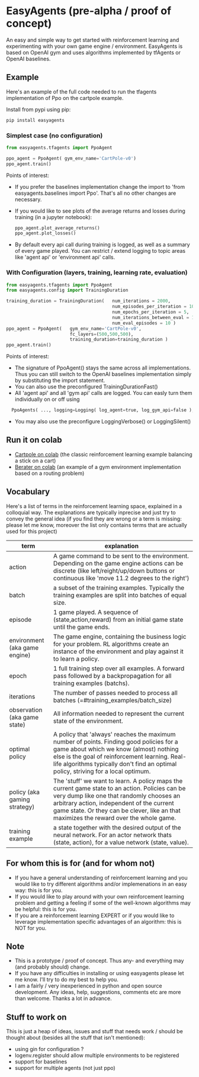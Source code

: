 # EasyAgents (pre-alpha / proof of concept)

An easy and simple way to get started with reinforcement learning and experimenting with your
own game engine / environment. EasyAgents is based on OpenAI gym and
uses algorithms implemented by tfAgents or OpenAI baselines.

## Example

Here's an example of the full code needed to run the tfagents implementation of Ppo on the cartpole example.

Install from pypi using pip:

```python
pip install easyagents
```

### Simplest case (no configuration)

```python
from easyagents.tfagents import PpoAgent

ppo_agent = PpoAgent( gym_env_name='CartPole-v0')
ppo_agent.train()
```

Points of interest:

* If you prefer the baselines implementation change the import to 'from easyagents.baselines import Ppo'.
  That's all no other changes are necessary.
* If you would like to see plots of the average returns and losses during training (in a jupyter notebook):

    ```python
    ppo_agent.plot_average_returns()
    ppo_agent.plot_losses()
    ```

* By default every api call during training is logged, as well as a summary of every game played.
  You can restrict / extend logging to topic areas like 'agent api' or 'environment api' calls.

### With Configuration (layers, training, learning rate, evaluation)

```python
from easyagents.tfagents import PpoAgent
from easyagents.config import TrainingDuration

training_duration = TrainingDuration(   num_iterations = 2000,
                                        num_episodes_per_iteration = 100,
                                        num_epochs_per_iteration = 5,
                                        num_iterations_between_eval = 10,
                                        num_eval_episodes = 10 )
ppo_agent = PpoAgent(   gym_env_name='CartPole-v0',
                        fc_layers=(500,500,500),
                        training_duration=training_duration )
ppo_agent.train()
```

Points of interest:

* The signature of PpoAgent() stays the same across all implementations.
  Thus you can still switch to the OpenAI baselines implementation simply by substituting the import statement.
* You can also use the preconfigured TrainingDurationFast()
* All 'agent api' and all 'gym api' calls are logged. You can easly turn them individually on or off using

```python
  PpoAgents( ..., logging=Logging( log_agent=true, log_gym_api=false ), ...)
```

* You may also use the preconfigure LoggingVerbose() or LoggingSilent()

## Run it on colab

* [Cartpole on colab](https://colab.research.google.com/github/christianhidber/easyagents/blob/master/jupyter_notebooks/easyagents_cartpole.ipynb)
  (the classic reinforcement learning example balancing a stick on a cart)
* [Berater on colab](https://colab.research.google.com/github/christianhidber/easyagents/blob/master/jupyter_notebooks/easyagents_berater.ipynb)
  (an example of a gym environment implementation based on a routing problem)

## Vocabulary

Here's a list of terms in the reinforcement learning space, explained in a colloquial way. The explanations are typically inprecise and just try to convey the general idea (if you find they are wrong or a term is missing: please let me know,
moreover the list only contains terms that are actually used for this project)

| term                          | explanation                           |
| ---                           | ---                                   |
| action                        | A game command to be sent to the environment. Depending on the game engine actions can be discrete (like left/reight/up/down buttons or continuous like 'move 11.2 degrees to the right')|
| batch                         | a subset of the training examples. Typically the training examples are split into batches of equal size.  |
| episode                       | 1 game played. A sequence of (state,action,reward) from an initial game state until the game ends.        |
| environment (aka game engine) | The game engine, containing the business logic for your problem. RL algorithms create an instance of the environment and play against it to learn a policy. |
| epoch                         | 1 full training step over all examples. A forward pass followed by a backpropagation for all training examples (batchs). |
| iterations                    | The number of passes needed to process all batches (=#training_examples/batch_size)                       |
| observation (aka game state)  | All information needed to represent the current state of the environment.                                 |
| optimal policy                | A policy that 'always' reaches the maximum number of points. Finding good policies for a game about which we know (almost) nothing else is the goal of reinforcement learning. Real-life algorithms typically don't find an optimal policy, striving for a local optimum.           |
| policy (aka gaming strategy)  | The 'stuff' we want to learn. A policy maps the current game state to an action. Policies can be very dump like one that randomly chooses an arbitrary action, independent of the current game state. Or they can be clever, like an that maximizes the reward over the whole game.      |
| training example              | a state together with the desired output of the neural network. For an actor network thats (state, action), for a value network (state, value). |

## For whom this is for (and for whom not)

* If you have a general understanding of reinforcement learning and you would like to try different
algorithms and/or implemenations in an easy way: this is for you.
* If you would like to play around with your own reinforcement learning problem and getting a feeling
if some of the well-known algorithms may be helpful: this is for you.
* If you are a reinforcement learning EXPERT or if you would like to leverage implementation specific
advantages of an algorithm: this is NOT for you.

## Note

* This is a prototype / proof of concept. Thus any- and everything may (and probably should) change.
* If you have any difficulties in installing or using easyagents please let me know. I'll try to do my best to help you.
* I am a fairly / very inexperienced in python and open source development. Any ideas, help, suggestions, comments etc are more than welcome. Thanks a lot in advance.

## Stuff to work on

This is just a heap of ideas, issues and stuff that needs work / should be thought about (besides all the stuff that isn't mentioned):

* using gin for configuration ?
* logenv.register should allow multiple environments to be registered
* support for baselines
* support for multiple agents (not just ppo)
